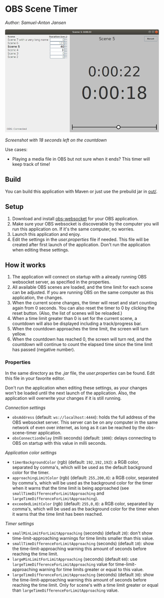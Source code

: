 # OBS Scene Timer

_Author: Samuel-Anton Jansen_

![Screenshot 1](img/screenshot1.png)

_Screenshot with 18 seconds left on the countdown_

Use cases:

* Playing a media file in OBS but not sure when it ends? This timer will keep track of time!


## Build

You can build this application with Maven or just use the prebuild jar in [out/](out/).

## Setup

1. Download and install [obs-websocket](https://github.com/Palakis/obs-websocket) for your OBS application.
1. Make sure your OBS websocket is discoverable by the computer you will run this application on. If it's the same computer, no worries. 
1. Launch this application and enjoy.
1. Edit the settings in the _user.properties_ file if needed. This file will be created after first launch of the application. Don't run the application when editing these settings.

## How it works

1. The application will connect on startup with a already running OBS websocket server, as specified in the properties.
1. All available OBS scenes are loaded, and the time limit for each scene can be adjusted. If you are running OBS on the same computer as this application, the changes.
1. When the current scene changes, the timer will reset and start counting again from 0 seconds. You can also reset the timer to 0 by clicking the reset button. (Also, the list of scenes will be reloaded.)
1. When a time limit greater than 0 is set for the current scene, a countdown will also be displayed including a track/progress bar.
1. When the countdown approaches the time limit, the screen will turn yellow. 
1. When the countdown has reached 0, the screen will turn red, and the countdown will continue to count the elapsed time since the time limit has passed (negative number).


### Properties

In the same directory as the _.jar_ file, the _user.properties_ can be found. Edit this file in your favorite editor. 

Don't run the application when editing these settings, as your changes won't be loaded until the next launch of the application. Also, the application will overwrite your changes if it is still running. 

_Connection settings_

* `obsAddress` (default: `ws://localhost:4444`): holds the full address of the OBS websocket server. This server can be on any computer in the same network of even over internet, as long as it can be reached by the obs-scene-timer application.
* `obsConnectionDelay` (milli seconds) (default: `1000`): delays connecting to OBS on startup with this value in milli seconds.

_Application color settings_

* `timerBackgroundColor` (rgb) (default: `192,192,192`): a RGB color, separated by comma's, which will be used as the default background color for the timer.
* `approachingLimitColor` (rgb) (default: `255,200,0`): a RGB color, separated by comma's, which will be used as the background color for the timer when it warns that the time limit is being approached (see `smallTimeDifferenceForLimitApproaching` and `largeTimeDifferenceForLimitApproaching`).
* `exceededLimitColor` (rgb) (default: `255,0,0`): a RGB color, separated by comma's, which will be used as the background color for the timer when it warns that the time limit has been reached.

 _Timer settings_
 
 * `smallMinLimitForLimitApproaching` (seconds) (default `20`): don't show time-limit-approaching warnings for time limits smaller than this value.
 * `smallTimeDifferenceForLimitApproaching` (seconds) (default `10`): show the time-limit-approaching warning this amount of seconds before reaching the time limit.
 * `largeMinLimitForLimitApproaching` (seconds) (default `60`): use `largeTimeDifferenceForLimitApproaching` value for time-limit-approaching warning for time limits greater or equal to this value.  
 * `largeTimeDifferenceForLimitApproaching` (seconds) (default `30`): show the time-limit-approaching warning this amount of seconds before reaching the time limit. Only for scene's with a time limit greater or equal than `largeTimeDifferenceForLimitApproaching` value.
 